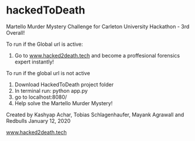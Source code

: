 # hackedToDeath
Martello Murder Mystery Challenge for Carleton University Hackathon - 3rd Overall!

To run if the Global url is active:
  1. Go to www.hacked2death.tech and become a proffesional forensics expert instantly!

To run if the global url is not active

  1. Download HackedToDeath project folder
  2. In terminal run: python app.py
  3. go to localhost:8080/
  4. Help solve the Martello Murder Mystery!

Created by Kashyap Achar, Tobias Schlagenhaufer, Mayank Agrawall and Redbulls
January 12, 2020

www.hacked2death.tech
